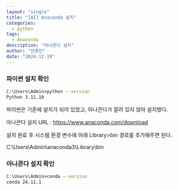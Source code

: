 ```yaml
---
layout: "single"
title: "[AI] Anaconda 설치"
categories:
  - python
tags:
  - Anaconda
description: "아나콘다 설치"
author: "안종민"
date: "2024-12-19"
---
```


### 파이썬 설치 확인
```cmd
C:\Users\Admin>python --version
Python 3.11.10
```
파이썬은 기존에 설치가 되어 있었고, 아나콘다가 깔려 있지 않아 설치했다. 

아나콘다 설치 URL : https://www.anaconda.com/download

설치 완료 후 시스템 환경 변수에 아래 Library>bin 경로를 추가해주면 된다. 

C:\Users\Admin\anaconda3\Library\bin

### 아나콘다 설치 확인
```cmd
C:\Users\Admin>conda --version
conda 24.11.1
```